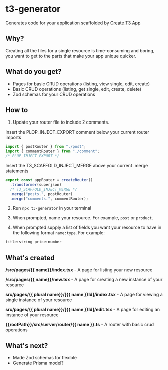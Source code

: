 
# t3-generator
Generates code for your application scaffolded by [Create T3 App](https://create.t3.gg/)

## Why?
Creating all the files for a single resource is time-consuming and boring, you want to get to the parts that make your app unique quicker.

## What do you get?
* Pages for basic CRUD operations (listing, view single, edit, create)
* Basic CRUD operations (listing, get single, edit, create, delete)
* Zod schemas for your CRUD operations

## How to
1. Update your router file to include 2 comments.

Insert the PLOP_INJECT_EXPORT comment below your current router imports
```javascript
import { postRouter } from "./post";
import { commentRouter } from "./comment";
/* PLOP_INJECT_EXPORT */
```

Insert the T3_SCAFFOLD_INJECT_MERGE above your current .merge statements
```javascript
export const appRouter = createRouter()
  .transformer(superjson)
  /* T3_SCAFFOLD_INJECT_MERGE */
  .merge("posts.", postRouter)
  .merge("comments.", commentRouter);
```


2. Run `npx t3-generator` in your terminal

3. When prompted, name your resource. For example, `post` or `product`.

4. When prompted supply a list of fields you want your resource to have in the following format `name:type`. For example:

`title:string price:number`

## What's created
**/src/pages/{{ name}}/index.tsx** - A page for listing your new resource

**/src/pages/{{ name}}/new.tsx** - A page for creating a new instance of your resource

**src/pages/{{ plural name}}/[{{ name }}Id]/index.tsx** - A page for viewing a single instance of your resource

**src/pages/{{ plural name}}/[{{ name }}Id]/edit.tsx** - A page for editing an instance of your resource

**{{rootPath}}/src/server/router/{{ name }}.ts** - A router with basic crud operations

## What's next?
* Made Zod schemas for flexible
* Generate Prisma model?